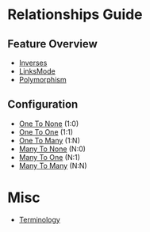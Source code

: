 # Relationships Guide

## Feature Overview
- [Inverses](./features/inverses.md)
- [LinksMode](../links-mode.md)
- [Polymorphism](./features/polymorphism.md)

<!--
- [Resource Relationships]()
- [Collection Relationships]()
- [Polymorphism]()
- [Links vs Identifiers]()
- [Sync vs Async]()
-->

## Configuration
- [One To None](./configuration/one-to-none.md) (1:0)
- [One To One](./configuration/one-to-one.md) (1:1)
- [One To Many](./configuration/one-to-many.md) (1:N)
- [Many To None](./configuration/many-to-none.md) (N:0)
- [Many To One](./configuration/many-to-one.md) (N:1)
- [Many To Many](./configuration/many-to-many.md) (N:N)

<!--
## Mutating Relationships
- [Adding/Removing]()
- [Saving]()
- [Saving Multiple Related Records At Once]()
- [Sorting & Filtering]()

## Advanced
- [Understanding "the Graph"]()
- [Pagination]()
- [Directionality]()
- [Compound Foreign Keys]()
- [Joins]()
-->

# Misc

- [Terminology](../terminology.md#relationships)
